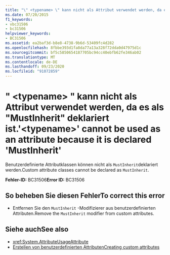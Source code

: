 ```yaml
---
title: "\" <typename> \" kann nicht als Attribut verwendet werden, da es als \"MustInherit\" deklariert ist."
ms.date: 07/20/2015
f1_keywords:
- vbc31506
- bc31506
helpviewer_keywords:
- BC31506
ms.assetid: ea2baf3d-b8e8-4738-9b6d-53409fc4d282
ms.openlocfilehash: 8fbbe393d1fa8da77a13a328f72dda0d47975d1c
ms.sourcegitcommit: bf5c5850654187705bc94cc40ebfb62fe346ab02
ms.translationtype: MT
ms.contentlocale: de-DE
ms.lasthandoff: 09/23/2020
ms.locfileid: "91072859"
---
```

# <a name="typename-cannot-be-used-as-an-attribute-because-it-is-declared-mustinherit"></a><span data-ttu-id="92b5a-102">" \<typename> " kann nicht als Attribut verwendet werden, da es als "MustInherit" deklariert ist.</span><span class="sxs-lookup"><span data-stu-id="92b5a-102">'\<typename>' cannot be used as an attribute because it is declared 'MustInherit'</span></span>

<span data-ttu-id="92b5a-103">Benutzerdefinierte Attributklassen können nicht als `MustInherit`deklariert werden.</span><span class="sxs-lookup"><span data-stu-id="92b5a-103">Custom attribute classes cannot be declared as `MustInherit`.</span></span>  
  
 <span data-ttu-id="92b5a-104">**Fehler-ID:** BC31506</span><span class="sxs-lookup"><span data-stu-id="92b5a-104">**Error ID:** BC31506</span></span>  
  
## <a name="to-correct-this-error"></a><span data-ttu-id="92b5a-105">So beheben Sie diesen Fehler</span><span class="sxs-lookup"><span data-stu-id="92b5a-105">To correct this error</span></span>  
  
- <span data-ttu-id="92b5a-106">Entfernen Sie den `MustInherit` -Modifizierer aus benutzerdefinierten Attributen.</span><span class="sxs-lookup"><span data-stu-id="92b5a-106">Remove the `MustInherit` modifier from custom attributes.</span></span>  
  
## <a name="see-also"></a><span data-ttu-id="92b5a-107">Siehe auch</span><span class="sxs-lookup"><span data-stu-id="92b5a-107">See also</span></span>

- <xref:System.AttributeUsageAttribute>
- [<span data-ttu-id="92b5a-108">Erstellen von benutzerdefinierten Attributen</span><span class="sxs-lookup"><span data-stu-id="92b5a-108">Creating custom attributes</span></span>](../programming-guide/concepts/attributes/creating-custom-attributes.md)
